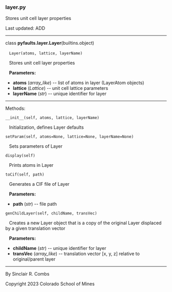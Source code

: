 ### layer.py

Stores unit cell layer properties

Last updated: ADD

---
class **pyfaults.layer.Layer**(builtins.object)

&nbsp;&nbsp; `Layer(atoms, lattice, layerName)`

&nbsp;&nbsp; Stores unit cell layer properties

&nbsp;&nbsp; **Parameters:**

* **atoms** (*array_like*) -- list of atoms in layer (LayerAtom objects)
* **lattice** (*Lattice*) -- unit cell lattice parameters
* **layerName** (*str*) -- unique identifier for layer

---
Methods:

`__init__(self, atoms, lattice, layerName)`

&nbsp;&nbsp; Initialization, defines Layer defaults

`setParam(self, atoms=None, lattice=None, layerName=None)`

&nbsp;&nbsp; Sets parameters of Layer

`display(self)`

&nbsp;&nbsp; Prints atoms in Layer

`toCif(self, path)`

&nbsp;&nbsp; Generates a CIF file of Layer

&nbsp;&nbsp; **Parameters:**

* **path** (*str*) -- file path

`genChildLayer(self, childName, transVec)`

&nbsp;&nbsp; Creates a new Layer object that is a copy of the original Layer displaced by a given translation vector

&nbsp;&nbsp; **Parameters:**

* **childName** (*str*) -- unique identifier for layer
* **transVec** (*array_like*) -- translation vector [x, y, z] relative to original/parent layer

---
By Sinclair R. Combs

Copyright 2023 Colorado School of Mines
